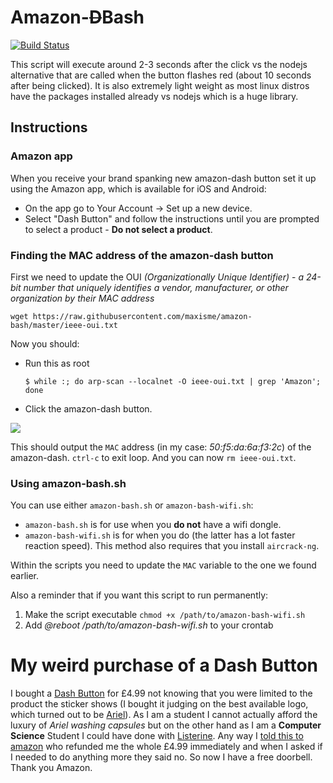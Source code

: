 # Amazon-~~D~~Bash
[![Build Status](https://travis-ci.org/maxisme/amazon-bash.svg?branch=master)](https://travis-ci.org/maxisme/amazon-bash)

This script will execute around 2-3 seconds after the click vs the nodejs alternative that are called when the button flashes red (about 10 seconds after being clicked). It is also extremely light weight as most linux distros have the packages installed already vs nodejs which is a huge library.
## Instructions

### Amazon app
When you receive your brand spanking new amazon-dash button set it up using the Amazon app, which is available for iOS and Android:

 - On the app go to Your Account -> Set up a new device.
 - Select "Dash Button" and follow the instructions until you are prompted to select a product - **Do not select a product**.

### Finding the MAC address of the amazon-dash button
First we need to update the OUI _(Organizationally Unique Identifier)_ - _a 24-bit number that uniquely identifies a vendor, manufacturer, or other organization by their MAC address_

```
wget https://raw.githubusercontent.com/maxisme/amazon-bash/master/ieee-oui.txt
```

Now you should:
- Run this as root

  ```
  $ while :; do arp-scan --localnet -O ieee-oui.txt | grep 'Amazon'; done
  ```

- Click the amazon-dash button.

<img src="https://i.imgur.com/UCZXIcc.png">

This should output the `MAC` address (in my case: *50:f5:da:6a:f3:2c*) of the amazon-dash. `ctrl-c` to exit loop. And you can now `rm ieee-oui.txt`.


### Using amazon-bash.sh

You can use either `amazon-bash.sh` or `amazon-bash-wifi.sh`:
- `amazon-bash.sh` is for use when you **do not** have a wifi dongle.
- `amazon-bash-wifi.sh` is for when you do (the latter has a lot faster reaction speed). This method also requires that you install `aircrack-ng`.

Within the scripts you need to update the `MAC` variable to the one we found earlier.

Also a reminder that if you want this script to run permanently:
 1. Make the script executable `chmod +x /path/to/amazon-bash-wifi.sh`
 2. Add *@reboot /path/to/amazon-bash-wifi.sh* to your crontab

# My weird purchase of a Dash Button
I bought a [Dash Button](https://www.amazon.co.uk/b?ie=UTF8&node=10833773031) for £4.99 not knowing that you were limited to the product the sticker shows (I bought it judging on the best available logo, which turned out to be [Ariel](https://www.amazon.co.uk/gp/product/B01I29J290/ref=oh_aui_detailpage_o02_s00?ie=UTF8&psc=1)). As I am a student I cannot actually afford the luxury of *Ariel washing capsules* but on the other hand as I am a **Computer Science** Student I could have done with [Listerine](https://www.amazon.co.uk/Amazon-JK29LP-Listerine-Dash-Button/dp/B01I29BJTQ/ref=pd_sim_570_8?_encoding=UTF8&psc=1&refRID=2FYAWEHFRTBMTR5MZRYP). Any way I [told this to amazon](https://www.amazon.co.uk/gp/help/contact-us/general-questions.html) who refunded me the whole £4.99 immediately and when I asked if I needed to do anything more they said no. So now I have a free doorbell. Thank you Amazon.
